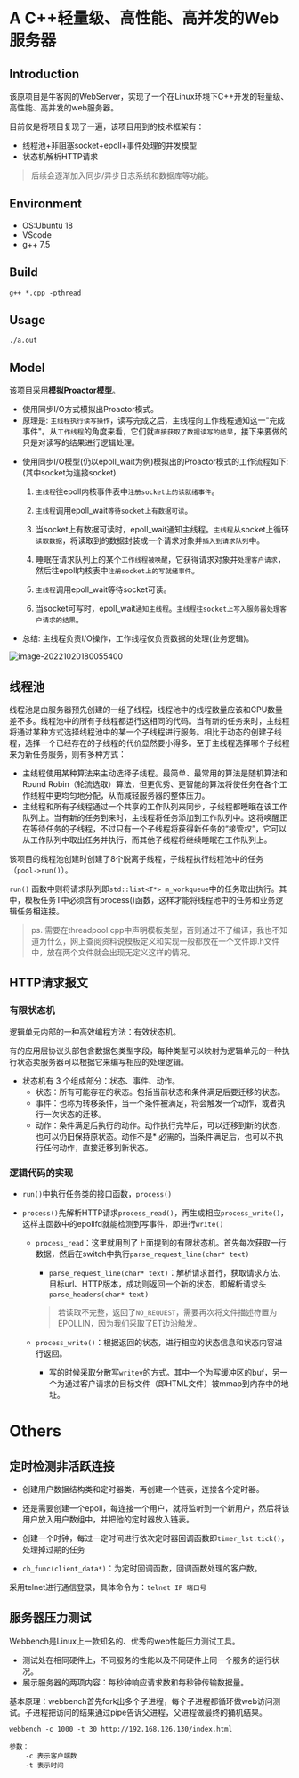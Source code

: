 # A C++轻量级、高性能、高并发的Web服务器

## Introduction

该原项目是牛客网的WebServer，实现了一个在Linux环境下C++开发的轻量级、高性能、高并发的web服务器。

目前仅是将项目复现了一遍，该项目用到的技术框架有：

+ 线程池+非阻塞socket+epoll+事件处理的并发模型
+ 状态机解析HTTP请求

> 后续会逐渐加入同步/异步日志系统和数据库等功能。

## Environment

+ OS:Ubuntu 18
+ VScode
+ g++ 7.5

## Build

`g++ *.cpp -pthread`

## Usage

`./a.out`

## Model

该项目采用**模拟Proactor模型**。

- 使用同步I/O方式模拟出Proactor模式。
- 原理是: `主线程执行读写操作`，读写完成之后，主线程向工作线程通知这一"完成事件"。从`工作线程`的角度来看，它们就`直接获取了数据读写的结果`，接下来要做的只是对读写的结果进行逻辑处理。

+ 使用同步I/O模型(仍以epoll_wait为例)模拟出的Proactor模式的工作流程如下:(其中socket为连接socket)

  1. `主线程`往epoll内核事件表中`注册socket上的读就绪事件`。

  2. `主线程`调用epoll_wait`等待socket上有数据可读`。

  3. 当socket上有数据可读时，epoll_wait通知主线程。`主线程`从socket上循环`读取数据`，将读取到的数据封装成一个请求对象并`插入到请求队列`中。

  4. 睡眠在请求队列上的某个`工作线程被唤醒`，它获得请求对象并`处理客户请求`，然后往epoll内核表中`注册socket上的写就绪事件`。

  5. `主线程`调用epoll_wait等待socket可读。

  6. 当socket可写时，epoll_wait`通知主线程`。`主线程往socket上写入服务器处理客户请求的结果`。
+ 总结: 主线程负责I/O操作，工作线程仅负责数据的处理(业务逻辑)。

![image-20221020180055400](https://img-blog.csdnimg.cn/img_convert/d3dcc8214466753341324efac3db15a3.png)

## 线程池

线程池是由服务器预先创建的一组子线程，线程池中的线程数量应该和CPU数量差不多。线程池中的所有子线程都运行这相同的代码。当有新的任务来时，主线程将通过某种方式选择线程池中的某一个子线程进行服务。相比于动态的创建子线程，选择一个已经存在的子线程的代价显然要小得多。至于主线程选择哪个子线程来为新任务服务，则有多种方式：

+ 主线程使用某种算法来主动选择子线程。最简单、最常用的算法是随机算法和Round Robin（轮流选取）算法，但更优秀、更智能的算法将使任务在各个工作线程中更均匀地分配，从而减轻服务器的整体压力。
+ 主线程和所有子线程通过一个共享的工作队列来同步，子线程都睡眠在该工作队列上。当有新的任务到来时，主线程将任务添加到工作队列中。这将唤醒正在等待任务的子线程，不过只有一个子线程将获得新任务的“接管权”，它可以从工作队列中取出任务并执行，而其他子线程将继续睡眠在工作队列上。

该项目的线程池创建时创建了8个脱离子线程，子线程执行线程池中的任务（`pool->run()`）。

`run()` 函数中则将请求队列即`std::list<T*> m_workqueue`中的任务取出执行。其中，模板任务T中必须含有process()函数，这样才能将线程池中的任务和业务逻辑任务相连接。

> ps. 需要在threadpool.cpp中声明模板类型，否则通过不了编译，我也不知道为什么，网上查阅资料说模板定义和实现一般都放在一个文件即.h文件中，放在两个文件就会出现无定义这样的情况。

## HTTP请求报文

### 有限状态机

逻辑单元内部的一种高效编程方法：有效状态机。

有的应用层协议头部包含数据包类型字段，每种类型可以映射为逻辑单元的一种执行状态卖服务器可以根据它来编写相应的处理逻辑。

+ 状态机有 3 个组成部分：状态、事件、动作。
  + 状态：所有可能存在的状态。包括当前状态和条件满足后要迁移的状态。
  + 事件：也称为转移条件，当一个条件被满足，将会触发一个动作，或者执行一次状态的迁移。
  + 动作：条件满足后执行的动作。动作执行完毕后，可以迁移到新的状态，也可以仍旧保持原状态。动作不是* 必需的，当条件满足后，也可以不执行任何动作，直接迁移到新状态。

### 逻辑代码的实现

+ `run()`中执行任务类的接口函数，`process()`

+ `process()`先解析HTTP请求`process_read()`，再生成相应`process_write()`，这样主函数中的epollfd就能检测到写事件，即进行`write()`

  + `process_read`：这里就用到了上面提到的有限状态机。首先每次获取一行数据，然后在switch中执行`parse_request_line(char* text)`

    + `parse_request_line(char* text)`：解析请求首行，获取请求方法、目标url、HTTP版本，成功则返回一个新的状态，即解析请求头`parse_headers(char* text)`

    > 若读取不完整，返回了`NO_REQUEST`，需要再次将文件描述符置为EPOLLIN，因为我们采取了ET边沿触发。

  + `process_write()`：根据返回的状态，进行相应的状态信息和状态内容进行返回。

    + 写的时候采取分散写`writev`的方式。其中一个为写缓冲区的buf，另一个为通过客户请求的目标文件（即HTML文件）被mmap到内存中的地址。

# Others

## 定时检测非活跃连接

+ 创建用户数据结构类和定时器类，再创建一个链表，连接各个定时器。
+ 还是需要创建一个epoll，每连接一个用户，就将监听到一个新用户，然后将该用户放入用户数组中，并把他的定时器放入链表。
+ 创建一个时钟，每过一定时间进行依次定时器回调函数即`timer_lst.tick()`，处理掉过期的任务

+ `cb_func(client_data*)`：为定时回调函数，回调函数处理的客户数。

采用telnet进行通信登录，具体命令为：`telnet IP 端口号`

## 服务器压力测试

Webbench是Linux上一款知名的、优秀的web性能压力测试工具。

+ 测试处在相同硬件上，不同服务的性能以及不同硬件上同一个服务的运行状况。
+ 展示服务器的两项内容：每秒钟响应请求数和每秒钟传输数据量。

基本原理：webbench首先fork出多个子进程，每个子进程都循环做web访问测试。子进程把访问的结果通过pipe告诉父进程，父进程做最终的捅机结果。

```shell
webbench -c 1000 -t 30 http://192.168.126.130/index.html

参数：
	-c 表示客户端数
	-t 表示时间
```

